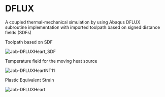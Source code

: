 # DFLUX
A coupled thermal-mechanical simulation by using Abaqus DFLUX subroutine implementation with imported toolpath based on signed distance fields (SDFs)

Toolpath based on SDF

![Job-DFLUXHeart_SDF](https://github.com/user-attachments/assets/cc26518c-c7b0-4151-9cf9-1bbd7561ac0b)

Temperature field for the moving heat source

![Job-DFLUXHeartNT11](https://github.com/user-attachments/assets/dbc5d002-08d3-41de-ab59-551c33097c24)


Plastic Equivalent Strain

![Job-DFLUXHeart](https://github.com/user-attachments/assets/b434d6b8-f42d-4892-902c-c1dacec28f06)
